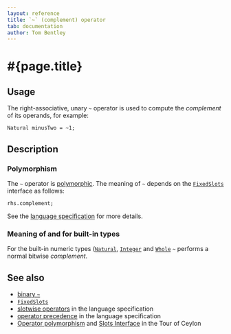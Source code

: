 ```yaml
---
layout: reference
title: `~` (complement) operator
tab: documentation
author: Tom Bentley
---
```


# #{page.title}

## Usage 

The right-associative, unary `~` operator is used to compute the 
*complement* of its operands, for example:

    Natural minusTwo = ~1;

## Description

### Polymorphism

The `~` operator is [polymorphic](/documentation/tour/language-module/#operator_polymorphism). 
The meaning of `~` depends on the 
[`FixedSlots`](../../ceylon.language/FixedSlots) interface as follows:

    rhs.complement;

See the [language specification](#{site.urls.spec}#slotwiseoperators) for 
more details.

### Meaning of and for built-in types

For the built-in numeric types ([`Natural`](../../ceylon.language/Natural), 
[`Integer`](../../ceylon.language/Integer) and
[`Whole`](../../ceylon.language/Whole) 
`~` performs a normal bitwise *complement*. 

## See also

* [binary `~`](../complement-in)
* [`FixedSlots`](../../ceylon.language/FixedSlots)
* [slotwise operators](#{site.urls.spec}#slotwiseoperators) in the 
  language specification
* [operator precedence](#{site.urls.spec}#operatorprecedence) in the 
  language specification
* [Operator polymorphism](/documentation/tour/language-module/#operator_polymorphism) 
  and 
  [Slots Interface](/documentation/tour/language-module/#the_slots_interface) 
  in the Tour of Ceylon

